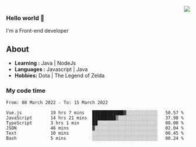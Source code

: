 <img align='right' src="https://github-readme-stats.vercel.app/api?username=jumodada&show_icons=true&theme=vue">

### Hello world 👋

I'm a Front-end developer 
    
## About
-  **Learning :** Java | NodeJs
-  **Languages :** Javascript | Java
-  **Hobbies:** Dota | The Legend of Zelda

### My code time

<!--START_SECTION:waka-->

```text
From: 08 March 2022 - To: 15 March 2022

Vue.js           19 hrs 7 mins   ████████████▓░░░░░░░░░░░░   50.57 %
JavaScript       14 hrs 21 mins  █████████▒░░░░░░░░░░░░░░░   37.98 %
TypeScript       3 hrs 1 min     ██░░░░░░░░░░░░░░░░░░░░░░░   08.00 %
JSON             46 mins         ▓░░░░░░░░░░░░░░░░░░░░░░░░   02.04 %
Text             10 mins         ░░░░░░░░░░░░░░░░░░░░░░░░░   00.45 %
Bash             5 mins          ░░░░░░░░░░░░░░░░░░░░░░░░░   00.24 %
```

<!--END_SECTION:waka-->
